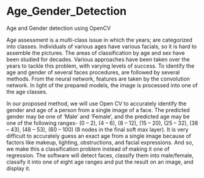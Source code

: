 # Age_Gender_Detection
Age and Gender detection using OpenCV

Age assessment is a multi-class issue in which the years; are categorized into classes. Individuals of various ages
have various facials, so it is hard to assemble the pictures. The areas of classification by age and sex have been
studied for decades. Various approaches have been taken over the years to tackle this problem, with varying levels
of success. To identify the age and gender of several faces procedures, are followed by several methods. From the
neural network, features are taken by the convolution network. In light of the prepared models, the image is
processed into one of the age classes.

In our proposed method, we will use Open CV to accurately identify the gender and age of a person from a
single image of a face. The predicted gender may be one of ‘Male’ and ‘Female’, and the predicted age may
be one of the following ranges- (0 – 2), (4 – 6), (8 – 12), (15 – 20), (25 – 32), (38 – 43), (48 – 53), (60 – 100)
(8 nodes in the final soft max layer). It is very difficult to accurately guess an exact age from a single image
because of factors like makeup, lighting, obstructions, and facial expressions. And so, we make this a
classification problem instead of making it one of regression. The software will detect faces, classify them
into male/female, classify it into one of eight age ranges and put the result on an image, and display it.
